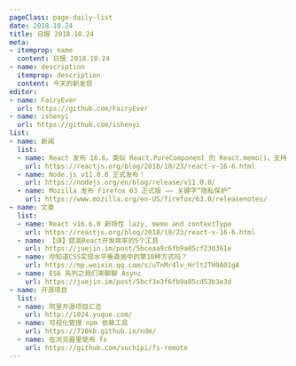```yaml
---
pageClass: page-daily-list
date: 2018.10.24
title: 日报 2018.10.24
meta:
- itemprop: name
  content: 日报 2018.10.24
- name: description
  itemprop: description
  content: 今天的新发现
editor:
- name: FairyEver
  url: https://github.com/FairyEver
- name: ishenyi
  url: https://github.com/ishenyi
list:
- name: 新闻
  list:
  - name: React 发布 16.6，类似 React.PureComponent 的 React.memo()，支持 Suspense 按需加载 的 React.lazy()，class component 里支持 .contextType 等
    url: https://reactjs.org/blog/2018/10/23/react-v-16-6.html
  - name: Node.js v11.0.0 正式发布！
    url: https://nodejs.org/en/blog/release/v11.0.0/
  - name: Mozilla 发布 Firefox 63 正式版 —— 关键字“隐私保护”
    url: https://www.mozilla.org/en-US/firefox/63.0/releasenotes/
- name: 文章
  list:
  - name: React v16.6.0 新特性 lazy, memo and contextType
    url: https://reactjs.org/blog/2018/10/23/react-v-16-6.html
  - name: 【译】提高React开发效率的5个工具
    url: https://juejin.im/post/5bceaa9c6fb9a05cf230361e
  - name: 你知道CSS实现水平垂直居中的第10种方式吗？
    url: https://mp.weixin.qq.com/s/uTnMr4lv_Hrlt2TH9A01gA
  - name: ES6 系列之我们来聊聊 Async
    url: https://juejin.im/post/5bcf3e3f6fb9a05cd53b3e3d
- name: 开源项目
  list:
  - name: 阿里开源项目汇总
    url: http://1024.yuque.com/
  - name: 可视化管理 npm 依赖工具
    url: https://720kb.github.io/ndm/
  - name: 在浏览器里使用 fs
    url: https://github.com/suchipi/fs-remote
---
```


<daily-list v-bind="$page.frontmatter"/>